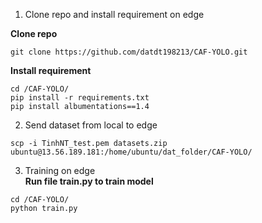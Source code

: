 1. Clone repo and install requirement on edge <br>

**Clone repo**
```shell
git clone https://github.com/datdt198213/CAF-YOLO.git
```
**Install requirement**
```shell
cd /CAF-YOLO/
pip install -r requirements.txt
pip install albumentations==1.4
```

2. Send dataset from local to edge <br>
```shell
scp -i TinhNT_test.pem datasets.zip ubuntu@13.56.189.181:/home/ubuntu/dat_folder/CAF-YOLO/
```

3. Training on edge <br>
**Run file train.py to train model**

```shell
cd /CAF-YOLO/
python train.py
```
